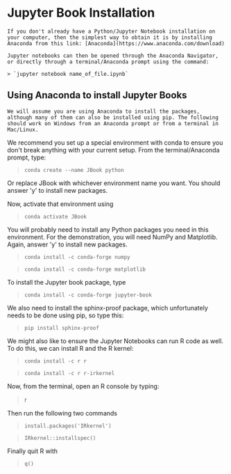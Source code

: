 # Jupyter Book Installation

```{note}
If you don't already have a Python/Jupyter Notebook installation on your computer, then the simplest way to obtain it is by installing Anaconda from this link: [Anaconda](https://www.anaconda.com/download)

Jupyter notebooks can then be opened through the Anaconda Navigator, or directly through a terminal/Anaconda prompt using the command:

> `jupyter notebook name_of_file.ipynb`

```

## Using Anaconda to install Jupyter Books

```{note}
We will assume you are using Anaconda to install the packages, although many of them can also be installed using pip. The following should work on Windows from an Anaconda prompt or from a terminal in Mac/Linux.
```

We recommend you set up a special environment with conda to ensure you don't break anything with your current setup. From the terminal/Anaconda prompt, type:

> `conda create --name JBook python`

Or replace JBook with whichever environment name you want. You should answer 'y' to install new packages.

Now, activate that environment using

> `conda activate JBook`

You will probably need to install any Python packages you need in this environment. For the demonstration, you will need NumPy and Matplotlib. Again, answer 'y' to install new packages.

> `conda install -c conda-forge numpy`

> `conda install -c conda-forge matplotlib`

To install the Jupyter book package, type

> `conda install -c conda-forge jupyter-book`

We also need to install the sphinx-proof package, which unfortunately needs to be done using pip, so type this:

> `pip install sphinx-proof`

We might also like to ensure the Jupyter Notebooks can run R code as well. To do this, we can install R and the R kernel:

>  `conda install -c r r`

>  `conda install -c r r-irkernel`

Now, from the terminal, open an R console by typing:

> r

Then run the following two commands

> `install.packages('IRkernel')`

> `IRkernel::installspec()`

Finally quit R with 

> `q()`